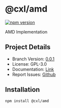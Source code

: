 # @cxl/amd 
	
[![npm version](https://badge.fury.io/js/%40cxl%2Famd.svg)](https://badge.fury.io/js/%40cxl%2Famd)

AMD Implementation

## Project Details

-   Branch Version: [0.0.1](https://npmjs.com/package/@cxl/amd/v/0.0.1)
-   License: GPL-3.0
-   Documentation: [Link](https://cxlio.github.io/cxl/amd)
-   Report Issues: [Github](https://github.com/cxlio/cxl/issues)

## Installation

	npm install @cxl/amd

